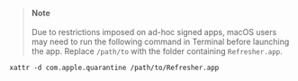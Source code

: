 > **Note**<br>  
Due to restrictions imposed on ad-hoc signed apps, macOS users may need to run the following command in Terminal before launching the app. Replace `/path/to` with the folder containing `Refresher.app`.

```
xattr -d com.apple.quarantine /path/to/Refresher.app
```